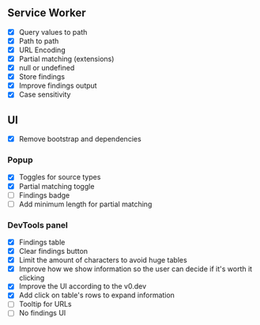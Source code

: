 ## Service Worker

- [x] Query values to path
- [x] Path to path
- [x] URL Encoding
- [x] Partial matching (extensions)
- [x] null or undefined
- [x] Store findings
- [x] Improve findings output
- [x] Case sensitivity

## UI

- [x] Remove bootstrap and dependencies

### Popup

- [x] Toggles for source types
- [x] Partial matching toggle
- [ ] Findings badge
- [ ] Add minimum length for partial matching

### DevTools panel

- [x] Findings table
- [x] Clear findings button
- [x] Limit the amount of characters to avoid huge tables
- [x] Improve how we show information so the user can decide if it's worth it clicking
- [x] Improve the UI according to the v0.dev
- [x] Add click on table's rows to expand information
- [ ] Tooltip for URLs
- [ ] No findings UI
